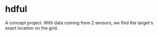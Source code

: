 # hdful
A concept project. With data coming from 2 sensors, we find the target's exact location on the grid.
